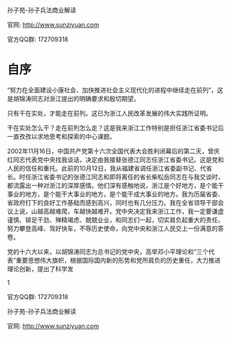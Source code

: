 孙子苑-孙子兵法商业解读

官网: http://www.sunziyuan.com

官方QQ群: 172709318

# 自序

“努力在全面建设小康社会、加快推进社会主义现代化的进程中继续走在前列”，这是胡锦涛同志对浙江提出的明确要求和殷切期望。

只有干在实处，才能走在前列。这已为浙江人民改革发展的伟大实践所证明。

干在实处怎么干？走在前列怎么走？这是我来浙江工作特别是担任浙江省委书记后一直孜孜以求地思考和探索的中心课题。

2002年11月16日，中国共产党第十六次全国代表大会胜利闭幕后的第二天，曾庆红同志代表党中央找我谈话，决定由我接替张德江同志任浙江省委书记。这是党和人民的信任和重托。此前的10月12日，我从福建省调任浙江省委副书记、代省长。时任浙江省委书记的张德江同志和即将离任的省长柴松岳同志在与我交谈时，都流露出一种对浙江的深厚感情。他们深有感触地说，浙江是个好地方，是个能干事业的地方，是个能干大事业的地方，是个能干成大事业的地方。我为历届省委、省政府打下的良好工作基础而感到高兴，同时也有几分压力。我在全省领导干部会议上说，山越高越难爬，车越快越难开。党中央决定我来浙江工作，我一定要谦虚谨慎、铆足干劲、殚精竭虑、兢兢业业，和同志们一起，切实肩负起重大的责任，努力攀登高峰、驾好快车，不辱历史使命，向党中央和浙江人民交上一份满意的答卷。

党的十六大以来，以胡锦涛同志为总书记的党中央，高举邓小平理论和“三个代表”重要思想伟大旗帜，根据国际国内新的形势和党所肩负的历史重任，大力推进理论创新，提出了科学发

1

官方QQ群: 172709318

孙子苑-孙子兵法商业解读

官网: http://www.sunziyuan.com